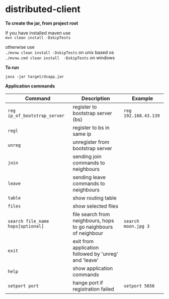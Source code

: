 # distributed-client

<b>To create the jar, from project root</b> 

If you have installed maven use  
  ```mvn clean install -DskipTests```    

otherwise use  
  ```./mvnw clean install -DskipTests``` on unix based os  
  ```./mvnw.cmd clean install  -DskipTests``` on windows  

<b>To run</b>  
```
java -jar target/dsapp.jar  
```

<b>Application commands</b>

| Command                          | Description                         | Example              |
| -------------------------------- |-------------------------------------|----------------------|
| `reg ip_of_bootstrap_server`     | register to bootstrap server (bs)   | `reg 192.168.43.139` |
| `regl`                           | register to bs in same ip           |                      |
| `unreg`                          | unregister from bootstrap server    |                      |
| `join`                           | sending join commands to neighbours |                      |
| `leave`                          | sending leave commands to neighbours|                      |
| `table`                          | show routing table                  |                      |
| `files`                          | show selected files                 |                      |
| `search file_name hops[optional]`| file search from neighbours, hops to go naighbours of neighbour | `search moon.jpg 3` |
| `exit`                           | exit from application followed by 'unreg' and 'leave' |    |
| `help`                           | show application commands           |                      |
| `setport port`                   | hange port if registration failed   | `setport 5656`       |
